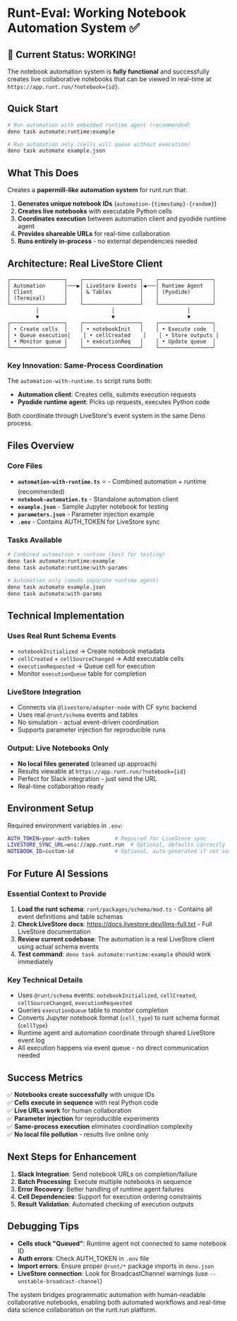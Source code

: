 # Runt-Eval: Working Notebook Automation System ✅

## 🎉 Current Status: WORKING!

The notebook automation system is **fully functional** and successfully creates
live collaborative notebooks that can be viewed in real-time at
`https://app.runt.run/?notebook={id}`.

## Quick Start

```bash
# Run automation with embedded runtime agent (recommended)
deno task automate:runtime:example

# Run automation only (cells will queue without execution)
deno task automate example.json
```

## What This Does

Creates a **papermill-like automation system** for runt.run that:

1. **Generates unique notebook IDs** (`automation-{timestamp}-{random}`)
2. **Creates live notebooks** with executable Python cells
3. **Coordinates execution** between automation client and pyodide runtime agent
4. **Provides shareable URLs** for real-time collaboration
5. **Runs entirely in-process** - no external dependencies needed

## Architecture: Real LiveStore Client

```
┌─────────────────┐    ┌──────────────────┐    ┌─────────────────┐
│ Automation      │───▶│ LiveStore Events │◀───│ Runtime Agent   │
│ Client          │    │ & Tables         │    │ (Pyodide)       │
│ (Terminal)      │    │                  │    │                 │
└─────────────────┘    └──────────────────┘    └─────────────────┘
         │                       │                       │
         ▼                       ▼                       ▼
┌─────────────────┐    ┌──────────────────┐    ┌─────────────────┐
│ • Create cells  │    │ • notebookInit   │    │ • Execute code  │
│ • Queue execution│    │ • cellCreated    │    │ • Store outputs │
│ • Monitor queue │    │ • executionReq   │    │ • Update queue  │
└─────────────────┘    └──────────────────┘    └─────────────────┘
```

### Key Innovation: Same-Process Coordination

The `automation-with-runtime.ts` script runs both:

- **Automation client**: Creates cells, submits execution requests
- **Pyodide runtime agent**: Picks up requests, executes Python code

Both coordinate through LiveStore's event system in the same Deno process.

## Files Overview

### Core Files

- **`automation-with-runtime.ts`** ⭐ - Combined automation + runtime
  (recommended)
- **`notebook-automation.ts`** - Standalone automation client
- **`example.json`** - Sample Jupyter notebook for testing
- **`parameters.json`** - Parameter injection example
- **`.env`** - Contains AUTH_TOKEN for LiveStore sync

### Tasks Available

```bash
# Combined automation + runtime (best for testing)
deno task automate:runtime:example
deno task automate:runtime:with-params

# Automation only (needs separate runtime agent)
deno task automate example.json
deno task automate:with-params
```

## Technical Implementation

### Uses Real Runt Schema Events

- `notebookInitialized` → Create notebook metadata
- `cellCreated` + `cellSourceChanged` → Add executable cells
- `executionRequested` → Queue cell for execution
- Monitor `executionQueue` table for completion

### LiveStore Integration

- Connects via `@livestore/adapter-node` with CF sync backend
- Uses real `@runt/schema` events and tables
- No simulation - actual event-driven coordination
- Supports parameter injection for reproducible runs

### Output: Live Notebooks Only

- **No local files generated** (cleaned up approach)
- Results viewable at `https://app.runt.run/?notebook={id}`
- Perfect for Slack integration - just send the URL
- Real-time collaboration ready

## Environment Setup

Required environment variables in `.env`:

```bash
AUTH_TOKEN=your-auth-token        # Required for LiveStore sync
LIVESTORE_SYNC_URL=wss://app.runt.run  # Optional, defaults correctly
NOTEBOOK_ID=custom-id             # Optional, auto-generated if not set
```

## For Future AI Sessions

### Essential Context to Provide

1. **Load the runt schema**: `runt/packages/schema/mod.ts` - Contains all event
   definitions and table schemas
2. **Check LiveStore docs**: https://docs.livestore.dev/llms-full.txt - Full
   LiveStore documentation
3. **Review current codebase**: The automation is a real LiveStore client using
   actual schema events
4. **Test command**: `deno task automate:runtime:example` should work
   immediately

### Key Technical Details

- Uses `@runt/schema` events: `notebookInitialized`, `cellCreated`,
  `cellSourceChanged`, `executionRequested`
- Queries `executionQueue` table to monitor completion
- Converts Jupyter notebook format (`cell_type`) to runt schema format
  (`cellType`)
- Runtime agent and automation coordinate through shared LiveStore event log
- All execution happens via event queue - no direct communication needed

## Success Metrics

✅ **Notebooks create successfully** with unique IDs\
✅ **Cells execute in sequence** with real Python code\
✅ **Live URLs work** for human collaboration\
✅ **Parameter injection** for reproducible experiments\
✅ **Same-process execution** eliminates coordination complexity\
✅ **No local file pollution** - results live online only

## Next Steps for Enhancement

1. **Slack Integration**: Send notebook URLs on completion/failure
2. **Batch Processing**: Execute multiple notebooks in sequence
3. **Error Recovery**: Better handling of runtime agent failures
4. **Cell Dependencies**: Support for execution ordering constraints
5. **Result Validation**: Automated checking of execution outputs

## Debugging Tips

- **Cells stuck "Queued"**: Runtime agent not connected to same notebook ID
- **Auth errors**: Check AUTH_TOKEN in `.env` file
- **Import errors**: Ensure proper `@runt/*` package imports in `deno.json`
- **LiveStore connection**: Look for BroadcastChannel warnings (use
  `--unstable-broadcast-channel`)

The system bridges programmatic automation with human-readable collaborative
notebooks, enabling both automated workflows and real-time data science
collaboration on the runt.run platform.
